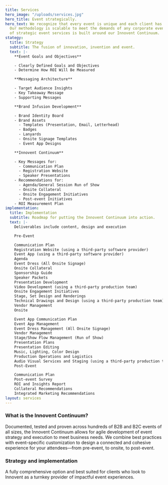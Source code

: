 ```yaml
---
title: Services
hero_image: "/uploads/services.jpg"
hero_title: Event strategically.
hero_text: We recognize that every event is unique and each client has different needs.
  Our methodology is scalable to meet the demands of any corporate event. Our suite
  of strategic event services is built around our Innovent Continuum.
stategy:
  title: Strategy
  subtitle: The fusion of innovation, invention and event.
  text: |-
    **Event Goals and Objectives**

    - Clearly Defined Goals and Objectives
    - Determine How ROI Will Be Measured

    **Messaging Architecture**

    - Target Audience Insights
    - Key Takeaway Message
    - Supporting Messages

    **Brand Infusion Development**

    - Brand Identity Board
    - Brand Assets
      - Templates (Presentation, Email, Letterhead)
      - Badges
      - Lanyards
      - Onsite Signage Templates
      - Event App Designs

    **Innovent Continuum**

    - Key Messages for:
      - Communication Plan
      - Registration Website
      - Speaker Presentations
    - Recommendations for:
      - Agenda/General Session Run of Show
      - Onsite Collateral
      - Onsite Engagement Initiatives
      - Post-event Initiatives
    - ROI Measurement Plan
implementation:
  title: Implementation
  subtitle: Roadmap for putting the Innovent Continuum into action.
  text: |-
    Deliverables include content, design and execution

    Pre-Event

    Communication Plan
    Registration Website (using a third-party software provider)
    Event App (using a third-party software provider)
    Agenda
    Event Dress (All Onsite Signage)
    Onsite Collateral
    Sponsorship Guide
    Speaker Packets
    Presentation Development
    Video Development (using a third-party production team)
    Onsite Engagement Initiatives
    Stage, Set Design and Renderings
    Technical Drawings and Design (using a third-party production team)
    Vendor Management
    Onsite

    Event App Communication Plan
    Event App Management
    Event Dress Management (All Onsite Signage)
    Vendor Management
    Stage/Show Flow Management (Run of Show)
    Presentation Plans
    Presentation Editing
    Music, Lighting, Color Design
    Production Operations and Logistics
    Audio Visual Services and Staging (using a third-party production team)
    Post-Event

    Communication Plan
    Post-event Survey
    ROI and Insights Report
    Collateral Recommendations
    Integrated Marketing Recommendations
layout: services
---
```


### What is the Innovent Continuum?

Documented, tested and proven across hundreds of B2B and B2C events of all sizes, the Innovent Continuum allows for agile development of event strategy and execution to meet business needs. We combine best practices with event-specific customization to design a connected and cohesive experience for your attendees—from pre-event, to onsite, to post-event.

### Strategy and implementation

A fully comprehensive option and best suited for clients who look to Innovent as a turnkey provider of impactful event experiences.
